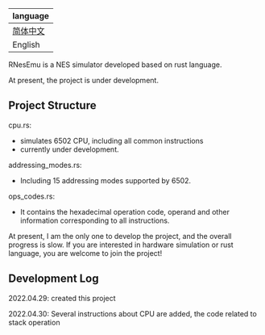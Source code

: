 | language                        | 
|:--------------------------------|
| <a href='README_ch.md'>简体中文</a> |
| English                         |

RNesEmu is a NES simulator developed based on rust language.

At present, the project is under development.

## Project Structure

cpu.rs: 
- simulates 6502 CPU, including all common instructions
- currently under development.

addressing_modes.rs: 
- Including 15 addressing modes supported by 6502.

ops_codes.rs: 
- It contains the hexadecimal operation code, operand and other information corresponding to all instructions.

At present, I am the only one to develop the project, and the overall progress is slow. If you are interested in hardware simulation or rust language, you are welcome to join the project!

## Development Log

2022.04.29: created this project 

2022.04.30: Several instructions about CPU are added, the code related to stack operation


